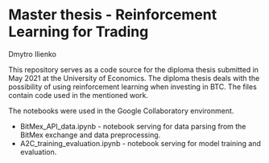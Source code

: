 # Master thesis - Reinforcement Learning for Trading

Dmytro Ilienko

This repository serves as a code source for the diploma thesis submitted in May 2021 at the University of Economics. The diploma thesis deals with the possibility of using reinforcement learning when investing in BTC. The files contain code used in the mentioned work.


The notebooks were used in the Google Collaboratory environment.

- BitMex_API_data.ipynb - notebook serving for data parsing from the BitMex exchange and data preprocessing.
- A2C_training_evaluation.ipynb - notebook serving for model training and evaluation.
